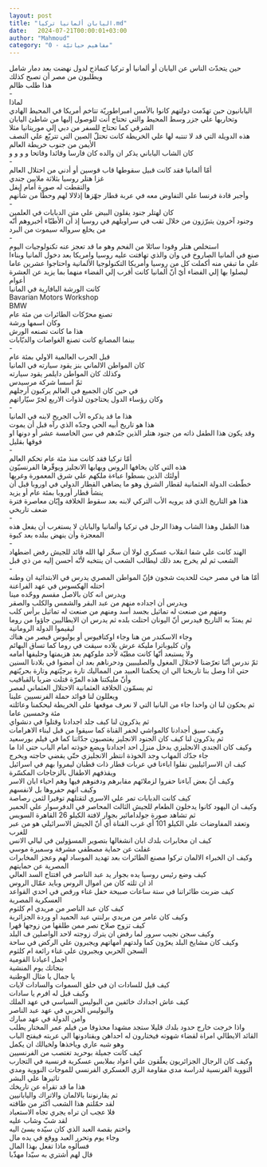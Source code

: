 ```yaml
---
layout: post
title: "اليابان ألمانيا تركيا.md"
date:   2024-07-21T00:00:01+03:00
author: "Mahmoud"
category: "0 - مفاهيم حياتيّة"
---
```

حين يتحدّث الناس عن اليابان أو ألمانيا أو تركيا كنماذج
لدول نهضت بعد دمار شامل\
ويطلبون من مصر أن تصبح كذلك\
هذا طلب ظالم\
-\
لماذا\
اليابانيون حين تهدّمت دولتهم كانوا بالأمس امبراطوريّة
تتاخم أمريكا في المحيط الهادي وتحاربها علي جزر وسط المحيط والتي تحتاج
أنت للوصول إليها من شاطئ اليابان الشرقي كما تحتاج للسفر من دبي إلي
موريتانيا مثلا\
هذه الدويلة التي قد لا تنتبه لها علي الخريطة كانت تحتلّ
الصين التي تتربّع علي النصف الأيمن من جنوب خريطة العالم\
كان الشاب الياباني يذكر ان والده كان فارسا وقائدا وفاتحا
و و و و\
-\
أمّا ألمانيا فقد كانت قبيل سقوطها قاب قوسين أو أدني من
احتلال العالم\
غزا هتلر روسيا بثلاثة ملايين جندي\
والتقطت له صورة أمام إيفل\
وأجبر قادة فرنسا علي التفاوض معه في عربة قطار جهّزها
إذلالا لهم وحطّا من شأنهم\
-\
كان لهتلر جنود يقلون البيض علي متن الدبابات في
العلمين\
وجنود آخرون يتبرّزون من خلال ثقب في سراويلهم في روسيا إذ
أن الأطبّاء أخبروهم أنّه من يخلع سرواله سيموت من البرد\
-\
استخلص هتلر وقودا سائلا من الفحم وهو ما قد تعجز عنه
تكنولوجيات اليوم\
صنع في ألمانيا الصاروخ في وان والذي تهافتت عليه روسيا
وامريكا بعد دخول المانيا وبناءا علي ما تبقي منه أكملت كل من روسيا
وأمريكا التكنولوجيا الألمانية واحتاجوا عشرين عاما ليصلوا بها إلي الفضاء
أيّ أنّ ألمانيا كانت أقرب إلي الفضاء منهما بما يزيد عن العشرة
أعوام\
كانت الورشة البافارية في المانيا\
Bavarian Motors Workshop\
BMW\
تصنع محرّكات الطائرات من مئة عام\
وكان اسمها ورشة\
هذا ما كانت تصنعه الورش\
بينما المصانع كانت تصنع الغواصات والدبّابات\
-\
قبل الحرب العالمية الاولي بمئة عام\
كان المواطن الالماني بنز يقود سيارته في المانيا\
وكذلك كان المواطن دايلمر يقود سيارته\
ثمّ اسسا شركة مرسيدس\
في حين كان الجميع في العالم يركبون أرجلهم\
وكان رؤساء الدول يحتاجون لذوات الاربع لجرّ
سيّاراتهم\
-\
هذا ما قد يذكره الأب الجريح لابنه في المانيا\
هذا هو تاريخ أبيه الحي وجدّه الذي رآه قبل أن يموت\
وقد يكون هذا الطفل ذاته من جنود هتلر الذين جنّدهم في سن
الخامسة عشر أو دونها او فوقها بقليل\
-\
أمّا تركيا فقد كانت منذ مئة عام تحكم العالم\
هذه التي كان يخافها الروس ويهابها الانجليز ويوقّرها
الفرنسيّون\
أولئك الذين بسطوا عباءة ملكهم علي شرق المعمورة
وغربها\
خطّطت الدولة العثمانية لقطار الشرق وهو ما يضاهي القطار
الدولي في اوروبا قبل أن ينشأ قطار أوروبا بمئة عام أو يزيد\
هذا هو التاريخ الذي قد يرويه الأب التركي لابنه بعد سقوط
الخلافة وإبّان معاصرة فترة ضعف تاريخي\
-\
هذا الطفل وهذا الشاب وهذا الرجل في تركيا وألمانيا
واليابان لا يستغرب أن يفعل هذه المعجزة وأن ينهض ببلده بعد كبوة\
-\
الهند كانت علي شفا انقلاب عسكري لولا أن سخّر لها الله
قائد للجيش رفض اضطهاد الشعب ثم لم يخرج بعد ذلك ليطالب الشعب ان ينتخبه
لأنّه أحسن إليه من ذي قبل\
-\
أمّا هنا في مصر حيث للحديث شجون فإنّ المواطن المصري يدرس
في الابتدائية ان وطنه احتله الهكسوس في عهد الفراعنة\
ويدرس انه كان بالاصل مقسم ووحّده مينا\
ويدرس أن اجداده منهم من عبد البقر والشمس والكلب
والصقر\
ومنهم من صنعت له تماثيل بجسد أسد ومنهم من صنعت له تماثيل
برأس كلب\
ثم يمتدّ به التاريخ فيدرس أنّ اليونان احتلت بلده ثم يدرس
ان الايطاليين جاؤوا من روما ليقيموا الدولة الرومانية\
وجاء الاسكندر من هنا وجاء اوكتافيوس أو يوليوس قيصر من
هناك\
وان كليوباترا مليكة عرش بلاده سيقت في روما كما تساق
البهائم\
ولا يستبعد أنّها كانت مطيّة لأحد ملوكهم بعد هزيمتها
وحليفها أمامه\
ثمّ ندرس أنّنا تعرّضنا لاحتلال المغول والصليبيين ودحرناهم
بعد ان أمضوا في بلادنا السنين\
حتي اذا وصل بنا تاريخنا الي ان يحكمنا العبيد من المماليك
تارة برجيّتهم وتارة بحريّتهم\
وأنّ مليكتنا هذه المرّة قتلت ضربا بالقباقيب\
ثم يسمّون الخلافة العثمانية الاحتلال العثماني
لمصر\
ويعللون لنا فوائد حملة الفرنسيين علينا\
ثم يحكون لنا ان واحدا جاء من البانيا التي لا نعرف موقعها
علي الخريطة ليحكمنا وعائلته مئة وخمسين عاما\
ثم يذكرون لنا كيف جلد اجدادنا وقتلوا في دنشواي\
وكيف سيق أجدادنا كالمواشي لحفر القناة كما سيقوا من قبل
لبناء الاهرامات\
ثم يذكرون لنا كيف كان الجنود الانجليز يغتصبون جدّاتنا كما
في فيلم بورسعيد\
وكيف كان الجندي الانجليزي يدخل منزل احد اجدادنا ويضع
خوذته امام الباب حتي اذا ما جاء جدّك المهاب وجد الخوذة انتظر الانجليزي
حتّي يقضي حاجته ويخرج\
كيف ان الاسرائيليين نقلوا اباءنا في عربات قطار ذات قطبان
ليمروا بهم في اسرائيل ويقذفهم الاطفال بالزجاجات المكسّرة\
وكيف أنّ بعض آباءنا حفروا لزملائهم مقابرهم ودفنوهم فيها
وهم احياء ابان الاسر\
وكيف انهم حفروها بل لانفسهم\
كيف كانت الدبابات تمر علي الاسري لتقتلهم توفيرا لثمن
رصاصة\
وكيف ان اليهود كانوا يدخلون الطعام للجيش الثالث المحاصر
في الدفرسوار علي الحمير\
ثم تشاهد صورة جولدامائير بجوار لافتة الكيلو 26 القاهرة
السويس\
وتعقد المفاوضات علي الكيلو 101 أي غرب القناة أي أنّ الجيش
الاسرائيلي هو من عبر للغرب\
كيف ان مخابرات بلدك ابان انشغالها بتصوير المسؤولين في
ليالي الانس\
غفلت عن حماية مصطفي مشرفة وسميرة موسي\
وكيف ان الخبراء الالمان تركوا مصنع الطائرات بعد تهديد
الموساد لهم وعجز المخابرات المصرية عن حمايتهم\
كيف وضع رئيس روسيا يده بجوار يد عبد الناصر في افتتاح
السد العالي\
اذ ان ثلثه كان من اموال الروس وبايد عمّال الروس\
كيف ضربت طائراتنا في ستة ساعات صبيحة حفل غناء ورقص في
احدي القواعد العسكرية المصرية\
كيف كان عبد الناصر من مريدي ام كلثوم\
وكيف كان عامر من مريدي برلنتي عبد الحميد او وردة
الجزائرية\
كيف تزوج صلاح نصر ممن طلقها من زوجها قهرا\
وكيف سجن نجيب سرور لما رفض ان يترك زوجته لاحد الواصلين ف
البلد\
وكيف كان مشايخ البلد يعرّون كما ولدتهم امهاتهم ويجبرون
علي الركض في ساحة السجن الحربي ويجبرون علي غناء رائعة ام كلثوم\
اجمل اعيادنا القومية\
بنجاتك يوم المنشية\
يا جمال يا مثال الوطنية\
كيف قيل للسادات ان في خلق السموات والسادات لايات\
وكيف قيل له افرم يا سادات\
كيف عاش اجدادك خائفين من البوليس السياسي في عهد
الملك\
والبوليس الحربي في عهد عبد الناصر\
وامن الدولة في عهد مبارك\
واذا خرجت خارج حدود بلدك قليلا ستجد مشهدا محذوفا من فيلم
عمر المختار يطلب القائد الايطالي امراة لقضاء شهوته فيختارون له احداهن
ويقتادونها الي عربته فيفتح الباب وهو شبه عاري وياخذها ولخيالك ان
يكمل\
كيف كانت جميلة بوحريد تغتصب من الفرنسيين\
وكيف كان الرجال الجزائريون يعلّقون علي اعواد بملابس
عسكرية فرنسية في التجارب النووية الفرنسية لدراسة مدي مقاومة الزي العسكري
الفرنسي للموجات النووية ومدي تاثيرها علي البشر\
هذا ما قد تقراه عن تاريخك\
ثم يقارنوننا بالالمان والاتراك واليابانيين\
لقد حمّلتم هذا الشعب أكثر من طاقته\
فلا عجب ان تراه يجري تجاه الاستعباد\
لقد شبّ وشاب عليه\
واختم بقصة العبد الذي كان سيّده يسئ اليه\
وجاء يوم وتحرر العبد ووقع في يده مال\
فسألوه ماذا تفعل بهذا المال\
قال لهم أشتري به سيّدا مهذّبا
